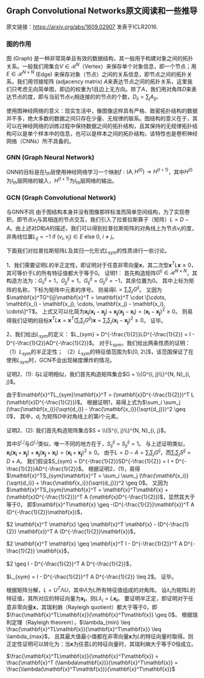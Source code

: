 ## Graph Convolutional Networks原文阅读和一些推导

原文链接：https://arxiv.org/abs/1609.02907 发表于ICLR2016.

<head>
    <script src="https://cdn.mathjax.org/mathjax/latest/MathJax.js?config=TeX-AMS-MML_HTMLorMML" type="text/javascript"></script>
    <script type="text/x-mathjax-config">
        MathJax.Hub.Config({
            tex2jax: {
            skipTags: ['script', 'noscript', 'style', 'textarea', 'pre'],
            inlineMath: [['$','$']]
            }
        });
    </script>
</head>

### 图的作用

图 (Graph) 是一种非常简单且有效的数据结构，其一般用于构建对象之间的拓扑关系。一般我们用集合$V \in \mathcal{R}^{N}$（Vertex）来保存单个对象信息，即一个节点；用$E \in \mathcal{R}^{N \times N}$ (Edge) 来保存对象（节点）之间的关系信息，即节点之间的拓扑关系。我们用邻接矩阵 (adjacency matrix) $A$来表达节点之间的拓扑关系，这里我们只考虑无向简单图，即边的权重为1且边上无方向。除了$A$，我们用对角阵$D$来表达节点的度，即与当前节点$v_i$相连接的的节点的个数，$D_{ii} = \sum_{j} A_{ij}$。

使用图神经网络的意义：现实生活中，像图像这样具有严格、致密拓扑结构的数据并不多，绝大多数的数据之间只存在少量、无规律的联系。图结构的意义在于，其可以在神经网络的训练过程中保持数据之间的拓扑结构，且其保持的无规律拓扑结构可以是单个样本中的信息，也可以是样本之间的拓扑结构，该特性也是卷积神经网络（CNNs）所不具备的。

### GNN (Graph Neural Network)

GNN的目标是在$l_{th}$层使用神经网络学习一个映射$f: (A, H^{(l)}) \rightarrow H^{(l+1)}$，其中$H^{(l)}$为$l_{th}$层网络的输入，$H^{(l+1)}$为$l_{th}$层网络的输出。

### GCN (Graph Convolutional Network)
与GNN不同
由于图结构本身并没有图像那样标准而简单空间结构，为了实现卷积，即节点$v_i$与其相连的节点交互，我们引入了拉普拉斯算子（矩阵）$L = D - A$。由上述对$D$和$A$的描述，我们可以得到拉普拉斯矩阵的对角线上为节点$v_i$的度，非角线位置$L_{ij} = -1$ if $(v_i, v_j) \in E$ else 0, $i \neq j$。

下面我们对拉普拉斯矩阵$L$及其归一化形式$L_{sym}$的性质进行一些讨论。

1、我们需要证明$L$的半正定性，即证明对于任意非零向量$\mathbf{x}$，其二次型$\mathbf{x}^T L \mathbf{x} \geq 0$，
其可等价于$L$的所有特征值都大于等于0。
证明1：
首先构造矩阵$G^{ij} \in \mathcal{R}^{N \times N}$，其构造方法为：$G_{ii}^{ij} = 1$，$G_{jj}^{ij} = 1$，$G_{ij}^{ij} = G_{ji}^{ij} = -1$，其余位置为0。
其中上标为矩阵的名称，下标为矩阵中元素的序号。
则易得$L = \sum_i \sum_j G^{ij}$。
又因为$\mathbf{x}^TG^{ij}\mathbf{x}^T = \mathbf{x}^T \cdot \[\cdots, \mathbf{x_i} - \mathbf{x_j}, \cdots, \mathbf{x_j} - \mathbf{x_i}, \cdots\]^T$。
上式又可以化简为$\mathbf{x_i}(\mathbf{x_i} - \mathbf{x_j}) + \mathbf{x_j}(\mathbf{x_j} - \mathbf{x_i}) = (\mathbf{x_i} - \mathbf{x_j})^2 \geq 0$。
则易得我们证明的目标$\mathbf{x}^T L \mathbf{x} = \mathbf{x}^T (\sum_i \sum_j G^{ij}) \mathbf{x} = \sum_i \sum_j (\mathbf{x_i} - \mathbf{x_j})^2 \geq 0$。
证毕。

2、我们给出$L_{sym}$的定义：
$L_{sym} = D^{-\frac{1}{2}}LD^{-\frac{1}{2}} = I - D^{-\frac{1}{2}}AD^{-\frac{1}{2}}$。
对于$L_{sym}$，我们给出两条性质的证明：
（1）$L_{sym}$的半正定性；
（2）$L_{sym}$的特征值范围为$\[0, 2\]$，该范围保证了在使用$L_{sym}$时，GCN不会出现梯度爆炸的情况。

证明2、(1):
与$L$证明相似，我们首先构造矩阵集合$G = \\{G^{i, j}\\}^{N, N}_{i, j}$。

由于$\mathbf{x}^TL_{sym}\mathbf{x}^T = (\mathbf{x}D^{-\frac{1}{2}})^T L (\mathbf{x}D^{-\frac{1}{2}})$。
根据证明1，易得上式为$\sum_i \sum_j (\frac{\mathbf{x_i}}{\sqrt{d_i}} - \frac{\mathbf{x_i}}{\sqrt{d_j}})^2 \geq 0$，
其中，$d_i$ 为矩阵$D$中对角线上的第$i$个元素。

证明2、(2):
我们首先构造矩阵集合$S = \\{S^{i, j}\\}^{N, N}_{i, j}$。

其中$S^{i, j}$与$G^{i, j}$类似，唯一不同的地方在于，$S_{ij}^{ij} = S_{ji}^{ij} = 1$。
与上述证明类似，$\mathbf{x_i}(\mathbf{x_i} + \mathbf{x_j}) + \mathbf{x_j}(\mathbf{x_j} + \mathbf{x_i}) = (\mathbf{x_i} + \mathbf{x_j})^2 \geq 0$。
由于$L = D - A = \sum_i \sum_j G^{ij}$，而$\sum_i \sum_j S^{ij} = D + A$。
我们假设$S_{sym} = D^{-\frac{1}{2}}SD^{-\frac{1}{2}} = I + D^{-\frac{1}{2}}AD^{-\frac{1}{2}}$。
根据证明2、(1)，易得$\mathbf{x}^TS_{sym}\mathbf{x}^T = \sum_i \sum_j (\frac{\mathbf{x_i}}{\sqrt{d_i}} + \frac{\mathbf{x_i}}{\sqrt{d_j}})^2 \geq 0$。
又因为$\mathbf{x}^TS_{sym}\mathbf{x}^T = \mathbf{x}^T\mathbf{x} + (\mathbf{x}D^{-\frac{1}{2}})^T A (\mathbf{x}D^{-\frac{1}{2}})$，显然其大于等于0，
即$\mathbf{x}^T\mathbf{x} \geq -(D^{-\frac{1}{2}}\mathbf{x})^T A (D^{-\frac{1}{2}}\mathbf{x})$，

$2 \mathbf{x}^T \mathbf{x} \geq \mathbf{x}^T \mathbf{x} - (D^{-\frac{1}{2}} \mathbf{x})^T A (D^{-\frac{1}{2}}\mathbf{x})$，

$2 \mathbf{x}^T \mathbf{x} \geq \mathbf{x}^T I - D^{-\frac{1}{2}}^T A D^{-\frac{1}{2}} \mathbf{x}$，

$2 \geq I - D^{-\frac{1}{2}}^T A D^{-\frac{1}{2}}$，

$L_{sym} = I - D^{-\frac{1}{2}}^T A D^{-\frac{1}{2}} \leq 2$。
证毕。

根据矩阵分解，$L = U^T \Lambda U$，其中$\Lambda$为L所有特征值组成的对角阵。
设$\lambda_i$为矩阵$L$的特征值，其所对应的特征向量为$\mathbf{x_i}$，则$L\lambda_i = L\mathbf{x_i}$。
要证明半正定，即证明对于任意非零向量$\mathbf{x}$，其瑞利熵（Rayleigh quotient）都大于等于0，即$\frac{\mathbf{x}^TL\mathbf{x}}{\mathbf{x}^T\mathbf{x}} \geq 0$。
根据瑞利定理（Rayleigh theorem），$\lambda_{min} \leq \frac{\mathbf{x}^TL\mathbf{x}}{\mathbf{x}^T\mathbf{x}} \leq \lambda_{max}$，
且其最大值最小值都在非零向量$\mathbf{x}$为$L$的特征向量时取得。则正定性证明可以转化为：当$\mathbf{x}$为任意$L$的特征向量时，其瑞利熵大于等于0恒成立。

$\frac{\mathbf{x}^TL\mathbf{x}}{\mathbf{x}^T\mathbf{x}} = \frac{\mathbf{x}^T (\lambda\mathbf{x})}{\mathbf{x}^T\mathbf{x}} = \frac{\lambda(\mathbf{x}^T\mathbf{x})}{\mathbf{x}^T\mathbf{x}}$
